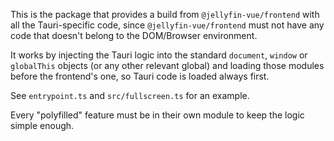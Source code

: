 This is the package that provides a build from `@jellyfin-vue/frontend` with all the Tauri-specific
code, since `@jellyfin-vue/frontend` must not have any code that doesn't belong to the DOM/Browser environment.

It works by injecting the Tauri logic into the standard `document`, `window` or `globalThis` objects
(or any other relevant global) and loading those modules before the frontend's one, so Tauri code is loaded
always first.

See `entrypoint.ts` and `src/fullscreen.ts` for an example.

Every "polyfilled" feature must be in their own module to keep the logic simple enough.
